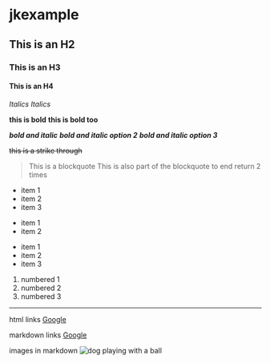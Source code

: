 # jkexample
## This is an H2
### This is an H3
#### This is an H4

*Italics*
_Italics_

**this is bold**
__this is bold too__

***bold and italic***
**_bold and italic option 2_**
*__bold and italic option 3__*

~~this is a strike through~~

> This is a blockquote
> This is also part of the blockquote to end return 2 times

* item 1
* item 2
* item 3

+ item 1
+ item 2

- item 1
- item 2
- item 3

1. numbered 1
2. numbered 2
3. numbered 3

-----

html links
<a href="http://google.com">Google</a>

markdown links
[Google](http://google.com)

images in markdown
![dog playing with a ball](images/dog.webp)


